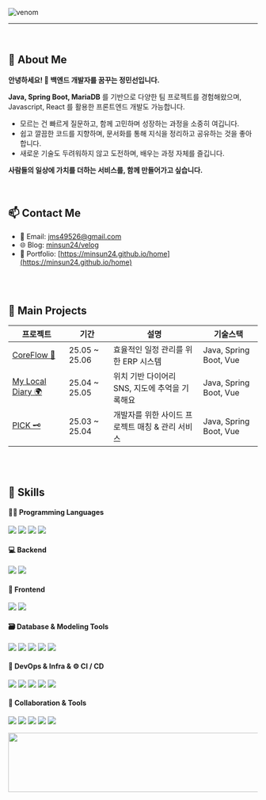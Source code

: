 ![venom](https://capsule-render.vercel.app/api?type=venom&height=200&text=Minsun's%20%20Github.&fontSize=70&color=0:8871e5,100:b678c4&stroke=b678c4)

---
<br>

## 🌱 About Me
**안녕하세요! 👋 **백엔드 개발자**를 꿈꾸는 **정민선**입니다.**

**Java, Spring Boot, MariaDB** 를 기반으로 다양한 팀 프로젝트를 경험해왔으며,
Javascript, React 를 활용한 프론트엔드 개발도 가능합니다. <br>

- 모르는 건 빠르게 질문하고, 함께 고민하며 성장하는 과정을 소중히 여깁니다.
- 쉽고 깔끔한 코드를 지향하며, 문서화를 통해 지식을 정리하고 공유하는 것을 좋아합니다.
- 새로운 기술도 두려워하지 않고 도전하며, 배우는 과정 자체를 즐깁니다.

**사람들의 일상에 가치를 더하는 서비스를, 함께 만들어가고 싶습니다.**
<br>
<br>
<br>

## 📫 Contact Me

- 📧 Email: jms49526@gmail.com
- 🌐 Blog: [minsun24/velog](https://velog.io/@minsun24/posts)
- 🔗 Portfolio: [https://minsun24.github.io/home](https://minsun24.github.io/home)
<br>


<br>

## 📌 Main Projects

| 프로젝트 | 기간 | 설명 | 기술스택 |
|----------|------|------|----------|
| [CoreFlow 🧭](https://github.com/2TEAM-Ideality/be14-final-Ideality-CoreFlow) | 25.05 ~ 25.06 | 효율적인 일정 관리를 위한 ERP 시스템 | Java, Spring Boot, Vue |
| [My Local Diary 🌍](https://github.com/minsun24/my-local-diary) | 25.04 ~ 25.05 | 위치 기반 다이어리 SNS, 지도에 추억을 기록해요 | Java, Spring Boot, Vue|
| [PICK 🗝️](https://github.com/minsun24/PICK-FE) |25.03 ~ 25.04 | 개발자를 위한 사이드 프로젝트 매칭 & 관리 서비스 | Java, Spring Boot, Vue |




<br><br>

## 💪 Skills
#### 🧑‍💻 Programming Languages
<p>
  <img src="https://img.shields.io/badge/Java-007396?style=flat-square&logo=java&logoColor=white"/>
  <img src="https://img.shields.io/badge/TypeScript-3178C6?style=flat-square&logo=typescript&logoColor=white"/>
<img src="https://img.shields.io/badge/JavaScript-F7DF1E?style=flat-square&logo=javascript&logoColor=black"/>
  <img src="https://img.shields.io/badge/Python-3776AB?style=flat-square&logo=python&logoColor=white"/>
</p>




#### 💻 Backend
<p>
  <img src="https://img.shields.io/badge/Spring%20Boot-6DB33F?style=flat-square&logo=springboot&logoColor=white"/>
  <img src="https://img.shields.io/badge/Django-092E20?style=flat-square&logo=django&logoColor=white"/>
</p>


#### 🎨 Frontend
<p>
   <img src="https://img.shields.io/badge/Vue.js-4FC08D?style=flat-square&logo=vue.js&logoColor=white"/>
  <img src="https://img.shields.io/badge/React-61DAFB?style=flat-square&logo=react&logoColor=black"/>
</p>


#### 🗃️ Database & Modeling Tools
<p>
  <img src="https://img.shields.io/badge/MariaDB-003545?style=flat-square&logo=mariadb&logoColor=white"/>
  <img src="https://img.shields.io/badge/HeidiSQL-4479A1?style=flat-square&logo=mysql&logoColor=white"/>
  <img src="https://img.shields.io/badge/ERD%20Cloud-4A90E2?style=flat-square&logo=cloud&logoColor=white"/>
  <img src="https://img.shields.io/badge/DA%23MODELER-1D3557?style=flat-square&logo=diagram&logoColor=white"/>
  <img src="https://img.shields.io/badge/Draw.io-F08705?style=flat-square&logo=diagrams.net&logoColor=white"/>
</p>

#### 🐳 DevOps & Infra & ⚙️ CI / CD
<p>
  <img src="https://img.shields.io/badge/Docker-2496ED?style=flat-square&logo=docker&logoColor=white"/>
  <img src="https://img.shields.io/badge/Kubernetes-326CE5?style=flat-square&logo=kubernetes&logoColor=white"/>
  <img src="https://img.shields.io/badge/Ingress-Nginx-0E83CD?style=flat-square&logo=nginx&logoColor=white"/>
  <img src="https://img.shields.io/badge/AWS%20S3-569A31?style=flat-square&logo=amazonaws&logoColor=white"/>
  <img src="https://img.shields.io/badge/Jenkins-D24939?style=flat-square&logo=jenkins&logoColor=white"/>
</p>



#### 🧰 Collaboration & Tools
<p>
  <img src="https://img.shields.io/badge/Notion-000000?style=flat-square&logo=notion&logoColor=white"/>
  <img src="https://img.shields.io/badge/Figma-F24E1E?style=flat-square&logo=figma&logoColor=white"/>
  <img src="https://img.shields.io/badge/Miro-050038?style=flat-square&logo=miro&logoColor=white"/>
  <img src="https://img.shields.io/badge/GitHub-181717?style=flat-square&logo=github&logoColor=white"/>
  <img src="https://img.shields.io/badge/Google%20Docs-4285F4?style=flat-square&logo=google&logoColor=white"/>
</p>








<a href="https://github.com/devxb/gitanimals">
  <img src="https://render.gitanimals.org/lines/{minsun24}?pet-id=1" width="1000" height="120"/>
</a>
  
